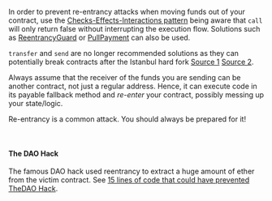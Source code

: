 In order to prevent re-entrancy attacks when moving funds out of your contract, use the [Checks-Effects-Interactions pattern](https://solidity.readthedocs.io/en/develop/security-considerations.html#use-the-checks-effects-interactions-pattern) being aware that `call` will only return false without interrupting the execution flow. Solutions such as [ReentrancyGuard](https://docs.openzeppelin.com/contracts/2.x/api/utils#ReentrancyGuard) or [PullPayment](https://docs.openzeppelin.com/contracts/2.x/api/payment#PullPayment) can also be used.

`transfer` and `send` are no longer recommended solutions as they can potentially break contracts after the Istanbul hard fork [Source 1](https://diligence.consensys.net/blog/2019/09/stop-using-soliditys-transfer-now/) [Source 2](https://forum.openzeppelin.com/t/reentrancy-after-istanbul/1742).

Always assume that the receiver of the funds you are sending can be another contract, not just a regular address. Hence, it can execute code in its payable fallback method and *re-enter* your contract, possibly messing up your state/logic.

Re-entrancy is a common attack. You should always be prepared for it!

&nbsp;
#### The DAO Hack

The famous DAO hack used reentrancy to extract a huge amount of ether from the victim contract. See [15 lines of code that could have prevented TheDAO Hack](https://blog.zeppelin.solutions/15-lines-of-code-that-could-have-prevented-thedao-hack-782499e00942).
